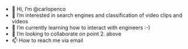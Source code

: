 - 👋 Hi, I’m @carlopenco
- 👀 I’m interested in search engines and classification of video clips and videos
- 🌱 I’m currently learning how to interact with engineers :-)
- 💞️ I’m looking to collaborate on point 2. above
- 📫 How to reach me via email

<!---
carlopenco/carlopenco is a ✨ special ✨ repository because its `README.md` (this file) appears on your GitHub profile.
You can click the Preview link to take a look at your changes.
--->
